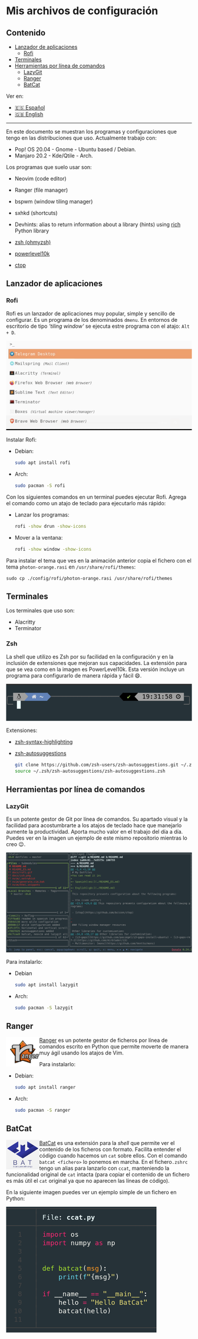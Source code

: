 # Mis archivos de configuración

## Contenido

- [Lanzador de aplicaciones](#lanzador-de-aplicaciones)
  - [Rofi](#rofi)
- [Terminales](#terminales)
- [Herramientas por línea de comandos](#herramientas-por-linea-de-comandos)
  - [LazyGit](#lazygit)
  - [Ranger](#ranger)
  - [BatCat](#batcat)

Ver en: 

- [:es: Español](./README_ES.md)
- [:gb: English](./README.md)

------

En este documento se muestran los programas y configuraciones que tengo en las distribuciones que uso. Actualmente trabajo con:

- Pop! OS 20.04 - Gnome - Ubuntu based / Debian.
- Manjaro 20.2 - Kde/Qtile - Arch.

Los programas que suelo usar son:

- Neovim (code editor)

- Ranger (file manager)

- bspwm (window tiling manager)

- sxhkd (shortcuts)

- Devhints: alias to return information about a library (hints) using [rich](https://github.com/willmcgugan/rich) Python library

- [zsh (ohmyzsh)](https://github.com/ohmyzsh/ohmyzsh)

- [powerlevel10k](https://github.com/romkatv/powerlevel10k)

- [ctop](https://github.com/bcicen/ctop)

## Lanzador de aplicaciones

### Rofi

Rofi es un lanzador de aplicaciones muy popular, simple y sencillo de configurar. Es un programa de los denominados `dmenu`. En entornos de escritorio de tipo *'tiling window'* se ejecuta estre programa con el atajo: `Alt + D`.

![](./docs/rofi.gif)

Instalar Rofi:

- Debian:

    ```bash
    sudo apt install rofi
    ```
    
- Arch:

    ```bash
    sudo pacman -S rofi
    ```

Con los siguientes comandos en un terminal puedes ejecutar Rofi. Agrega el comando como un atajo de teclado para ejecutarlo más rápido:

- Lanzar los programas:

  ```bash
  rofi -show drun -show-icons
  ```

- Mover a la ventana: 

  ```bash
  rofi -show window -show-icons
  ```

Para instalar el tema que ves en la animación anterior copia el fichero con el tema  `photon-orange.rasi` en `/usr/share/rofi/themes`:

```
sudo cp ./config/rofi/photon-orange.rasi /usr/share/rofi/themes
```

## Terminales

Los terminales que uso son:

- Alacritty
- Terminator

### Zsh

La shell que utilizo es Zsh por su facilidad en la configuración y en la inclusión de extensiones que mejoran sus capacidades. La extensión para que se vea como en la imagen es PowerLevel10k. Esta versión incluye un programa para configurarlo de manera rápida y fácil :smile:.

![](./docs/zsh.png)

Extensiones:

- [zsh-syntax-highlighting](https://github.com/zsh-users/zsh-syntax-highlighting/blob/master/INSTALL.md)

- [zsh-autosuggestions](https://github.com/zsh-users/zsh-autosuggestions/blob/master/INSTALL.md)

  ```bash
  git clone https://github.com/zsh-users/zsh-autosuggestions.git ~/.zsh/zsh-autosuggestions
  source ~/.zsh/zsh-autosuggestions/zsh-autosuggestions.zsh
  ```

## Herramientas por línea de comandos

### LazyGit

Es un potente gestor de Git por línea de comandos. Su apartado visual y la facilidad para acostumbrarte a los atajos de teclado hace que manejarlo aumente la productividad. Aporta mucho valor en el trabajo del día a día. Puedes ver en la imagen un ejemplo de este mismo repositorio mientras lo creo :wink:.

![](./docs/lazygit.png)

Para instalarlo:

- Debian

    ```bash
    sudo apt install lazygit
    ```
    
- Arch:

    ```bash
    sudo pacman -S lazygit
    ```


## Ranger

<img align="left" width="90" height="80" src="./docs/ranger.png">[Ranger](https://github.com/ranger/ranger) es un potente gestor de ficheros por línea de comandos escrito en Python que permite moverte de manera muy ágil usando los atajos de Vim.

Para instalarlo:

- Debian:

  ```bash
  sudo apt install ranger
  ```

- Arch:

  ```bash
  sudo pacman -S ranger
  ```

## BatCat

<img align="left" width="90" height="80" src="./docs/batcat.png">[BatCat](https://github.com/sharkdp/bat) es una extensión para la *shell* que permite ver el contenido de los ficheros con formato. Facilita entender el código  cuando hacemos un `cat` sobre ellos. Con el comando `batcat <fichero>` lo ponemos en marcha. En el fichero`.zshrc` tengo un alias para lanzarlo con `ccat`, manteniendo la funcionalidad original de `cat` intacta (para copiar el contenido de un fichero es más útil el `cat` original ya que no aparecen las líneas de código).

En la siguiente imagen puedes ver un ejemplo simple de un fichero en Python:

![](./docs/batcat_demo.png)